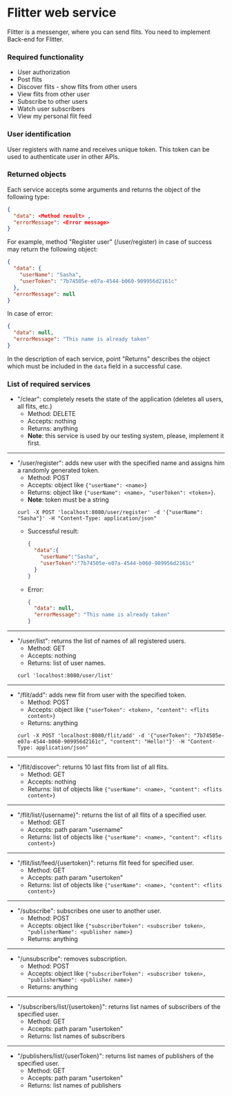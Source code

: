 # Flitter web service

Flitter is a messenger, where you can send flits. You need to implement Back-end for Flitter.

### Required functionality
- User authorization
- Post flits
- Discover flits - show flits from other users
- View flits from other user
- Subscribe to other users
- Watch user subscribers
- View my personal flit feed

### User identification
User registers with name and receives unique token. This token can be used to authenticate user in other APIs.

### Returned objects

Each service accepts some arguments and returns the object of the following type:
```json
{
  "data": <Method result> ,
  "errorMessage": <Error message>
}
```
For example, method "Register user" (/user/register) in case of success may return the following object:
```json
{
  "data": {
    "userName": "Sasha",
    "userToken": "7b74505e-e07a-4544-b060-909956d2161c"
  },
  "errorMessage": null
}
```
In case of error:
```json
{
  "data": null,
  "errorMessage": "This name is already taken"
}
```

In the description of each service, point "Returns" describes the object which must be included in the `data` field in a successful case.

### List of required services

* "/clear": completely resets the state of the application (deletes all users, all flits, etc.)
    - Method: DELETE   
    - Accepts: nothing  
    - Returns: anything  
    - **Note**: this service is used by our testing system, please, implement it first.  
   
-----------------------------------------

* "/user/register": adds new user with the specified name and assigns him a randomly generated token. 
    - Method: POST   
    - Accepts: object like `{"userName": <name>}`  
    - Returns: object like  `{"userName": <name>, "userToken": <token>}`.
    - **Note**: token must be a string
    ```
    curl -X POST 'localhost:8080/user/register' -d '{"userName": "Sasha"}' -H "Content-Type: application/json"
    ```
  - Successful result:
    ```json
    {
      "data":{
        "userName":"Sasha",
        "userToken":"7b74505e-e07a-4544-b060-909956d2161c"
      }
    }
    ```
  - Error:
    ```json
    {
      "data": null,
      "errorMessage": "This name is already taken"
    }
    ```
-----------------------------------------
    
* "/user/list": returns the list of names of all registered users.
    - Method: GET   
    - Accepts: nothing
    - Returns: list of user names.
    ```shell script
    curl 'localhost:8080/user/list'
    ```

-----------------------------------------

* "/flit/add": adds new flit from user with the specified token. 
    - Method: POST   
    - Accepts: object like `{"userToken": <token>, "content": <flits content>}`
    - Returns: anything
    ```shell script
    curl -X POST 'localhost:8080/flit/add' -d '{"userToken": "7b74505e-e07a-4544-b060-909956d2161c", "content": "Hello!"}' -H "Content-Type: application/json"
    ```
    
-----------------------------------------

* "/flit/discover": returns 10 last flits from list of all flits.  
    - Method: GET   
    - Accepts: nothing
    - Returns: list of objects like `{"userName": <name>, "content": <flits content>}`

-----------------------------------------

* "/flit/list/{username}": returns the list of all flits of a specified user.
    - Method: GET   
    - Accepts: path param "username"
    - Returns: list of objects like `{"userName": <name>, "content": <flits content>}`

-----------------------------------------

* "/flit/list/feed/{usertoken}": returns flit feed for specified user. 
    - Method: GET   
    - Accepts: path param "usertoken"
    - Returns: list of objects like `{"userName": <name>, "content": <flits content>}`
  
-----------------------------------------

* "/subscribe": subscribes one user to another user. 
    - Method: POST   
    - Accepts: object like `{"subscriberToken": <subscriber token>, "publisherName": <publisher name>}`  
    - Returns: anything

-----------------------------------------

* "/unsubscribe": removes subscription.
    - Method: POST   
    - Accepts: object like `{"subscriberToken": <subscriber token>, "publisherName": <publisher name>}`  
    - Returns: anything

-----------------------------------------

* "/subscribers/list/{usertoken}": returns list names of subscribers of the specified user.
    - Method: GET   
    - Accepts: path param "usertoken"
    - Returns: list names of subscribers

-----------------------------------------

* "/publishers/list/{userToken}": returns list names of publishers of the specified user.
    - Method: GET   
    - Accepts: path param "usertoken"
    - Returns: list names of publishers